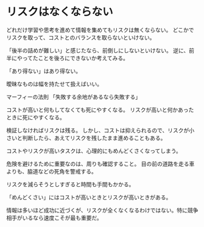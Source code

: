# リスクはなくならない

どれだけ学習や思考を進めて情報を集めてもリスクは無くならない。
どこかでリスクを取って、コストとのバランスを取らないといけない。

「後半の詰めが難しい」と感じたなら、前倒しにしないといけない。
逆に、前半にやってたことを後ろにできないか考えてみる。

「あり得ない」はあり得ない。

曖昧なものは幅を持たせて扱えばいい。

マーフィーの法則
「失敗する余地があるなら失敗する」

コストが高いと何もしてなくても死にやすくなる。
リスクが高いと何かあったときに死にやすくなる。

検証しなければリスクは残る。
しかし、コストは抑えられるので、リスクが小さいと判断したら、あえてリスクを残したまま進めることもある。

コストやリスクが高いタスクは、心理的にもめんどくさくなってしまう。

危険を避けるために重要なのは、周りも確認すること。
目の前の道路を走る車よりも、脇道などの死角を警戒する。

リスクを減らそうとしすぎると時間も手間もかかる。

「めんどくさい」にはコストが高いときとリスクが高いときがある。

情報は多いほど成功に近づくが、リスクが全くなくなるわけではない。特に競争相手がいるなら速度こそが最も重要だ。
